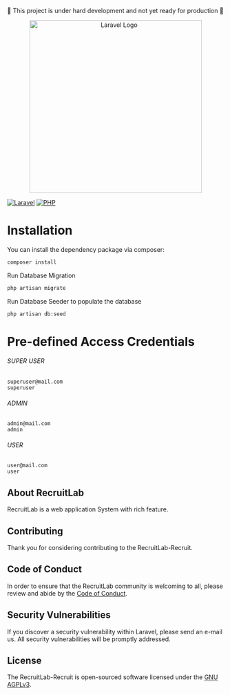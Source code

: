 :construction: This project is under hard development and not yet ready for production :construction:
<p align="center"><img src="https://github.com/RecruitLab/.github/assets/18107626/7ecd02ac-d48e-4710-8f15-c419b9802ba9" width="400" alt="Laravel Logo"></p>

[![Laravel](https://img.shields.io/badge/Laravel-v10-FF2D20?style=for-the-badge&logo=laravel&logoColor=white)](https://img.shields.io/badge/Laravel-v10-FF2D20?style=for-the-badge&logo=laravel&logoColor=white)
[![PHP](https://img.shields.io/badge/PHP-v8.1-777BB4?style=for-the-badge&logo=php&logoColor=white)](https://img.shields.io/badge/PHP-v8.1-777BB4?style=for-the-badge&logo=php&logoColor=white)

# Installation

You can install the dependency package via composer:

```bash
composer install
```

Run Database Migration
```bash
php artisan migrate
```

Run Database Seeder to populate the database
```bash
php artisan db:seed
```


# Pre-defined Access Credentials

###### SUPER USER
```
superuser@mail.com
superuser
```
###### ADMIN
```
admin@mail.com
admin
```
###### USER
```
user@mail.com
user
```


## About RecruitLab

RecruitLab is a web application System with rich feature.

## Contributing

Thank you for considering contributing to the RecruitLab-Recruit.

## Code of Conduct

In order to ensure that the RecruitLab community is welcoming to all, please review and abide by the [Code of Conduct](#).

## Security Vulnerabilities

If you discover a security vulnerability within Laravel, please send an e-mail us. All security vulnerabilities will be promptly addressed.

## License

The RecruitLab-Recruit  is open-sourced software licensed under the [GNU AGPLv3](https://choosealicense.com/licenses/agpl-3.0/).
